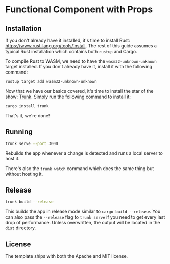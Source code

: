 # Functional Component with Props

## Installation

If you don't already have it installed, it's time to install Rust: <https://www.rust-lang.org/tools/install>. The rest of this guide assumes a typical Rust installation which contains both `rustup` and Cargo.

To compile Rust to WASM, we need to have the `wasm32-unknown-unknown` target installed. If you don't already have it, install it with the following command:

```bash
rustup target add wasm32-unknown-unknown
```

Now that we have our basics covered, it's time to install the star of the show: [Trunk](https://github.com/thedodd/trunk). Simply run the following command to install it:

```bash
cargo install trunk
```

That's it, we're done!

## Running

```bash
trunk serve --port 3000
```

Rebuilds the app whenever a change is detected and runs a local server to host it.

There's also the `trunk watch` command which does the same thing but without hosting it.

## Release

```bash
trunk build --release
```

This builds the app in release mode similar to `cargo build --release`. You can also pass the `--release` flag to `trunk serve` if you need to get every last drop of performance. Unless overwritten, the output will be located in the `dist` directory.

## License

The template ships with both the Apache and MIT license.
